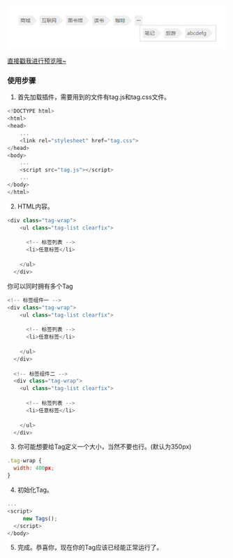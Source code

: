 
![标签组件](./review.png)

<a href="https://wwp123.github.io/Tag/" target="_blank">直接戳我进行预览哦~</a>

### 使用步骤

1. 首先加载插件，需要用到的文件有tag.js和tag.css文件。
```javascript
<!DOCTYPE html>
<html>
<head>
    ...
    <link rel="stylesheet" href="tag.css">
</head>
<body>
    ...
    <script src="tag.js"></script>
    ...
</body>
</html>
```

2. HTML内容。
```javascript
<div class="tag-wrap">
    <ul class="tag-list clearfix">
	  
	  <!-- 标签列表 -->
      <li>任意标签</li>
	  
    </ul>
  </div>
```
你可以同时拥有多个Tag
```javascript
<!-- 标签组件一 -->
<div class="tag-wrap">
    <ul class="tag-list clearfix">
	  
	  <!-- 标签列表 -->
      <li>任意标签</li>
	  
    </ul>
  </div>
  
  <!-- 标签组件二 -->
  <div class="tag-wrap">
    <ul class="tag-list clearfix">
	  
	  <!-- 标签列表 -->
      <li>任意标签</li>
	  
    </ul>
  </div>
```

3. 你可能想要给Tag定义一个大小，当然不要也行。(默认为350px)
```javascript
.tag-wrap {
  width: 400px;
}
```

4. 初始化Tag。
```javascript
...
<script>        
	 new Tags();
  </script>
</body>
```

5. 完成。恭喜你，现在你的Tag应该已经能正常运行了。
